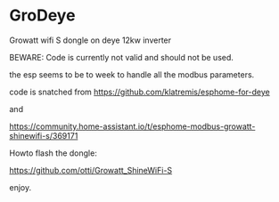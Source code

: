 # GroDeye
Growatt wifi S dongle on deye 12kw inverter



BEWARE:  Code is currently not valid and should not be used.

the esp seems to be to week to handle all the modbus parameters.




code is snatched from https://github.com/klatremis/esphome-for-deye

and 

https://community.home-assistant.io/t/esphome-modbus-growatt-shinewifi-s/369171




Howto flash the dongle:  

https://github.com/otti/Growatt_ShineWiFi-S


enjoy.
